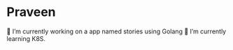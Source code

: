 # Praveen

🔭 I’m currently working on a app named stories using Golang
🌱 I’m currently learning K8S.
